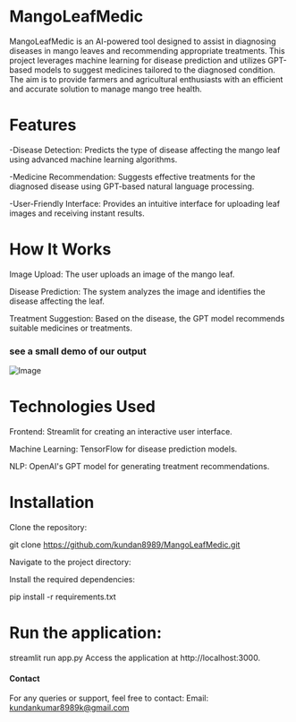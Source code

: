 # MangoLeafMedic

MangoLeafMedic is an AI-powered tool designed to assist in diagnosing diseases in mango leaves and recommending appropriate treatments. This project leverages machine learning for disease prediction and utilizes GPT-based models to suggest medicines tailored to the diagnosed condition. The aim is to provide farmers and agricultural enthusiasts with an efficient and accurate solution to manage mango tree health.

# Features

  -Disease Detection: Predicts the type of disease affecting the mango leaf using advanced machine learning algorithms.

  -Medicine Recommendation: Suggests effective treatments for the diagnosed disease using GPT-based natural language processing.

  -User-Friendly Interface: Provides an intuitive interface for uploading leaf images and receiving instant results.

# How It Works

Image Upload: The user uploads an image of the mango leaf.

Disease Prediction: The system analyzes the image and identifies the disease affecting the leaf.

Treatment Suggestion: Based on the disease, the GPT model recommends suitable medicines or treatments.

### see a small demo of our output
![Image](https://github.com/user-attachments/assets/5982be95-c7b5-4761-a855-dec6fc921f24)

# Technologies Used

Frontend: Streamlit for creating an interactive user interface.

Machine Learning: TensorFlow for disease prediction models.

NLP: OpenAI's GPT model for generating treatment recommendations.



# Installation

Clone the repository:

git clone https://github.com/kundan8989/MangoLeafMedic.git

Navigate to the project directory:

Install the required dependencies:

pip install -r requirements.txt


# Run the application:

streamlit run  app.py 
Access the application at http://localhost:3000.



#### Contact
For any queries or support, feel free to contact:
Email: kundankumar8989k@gmail.com




















